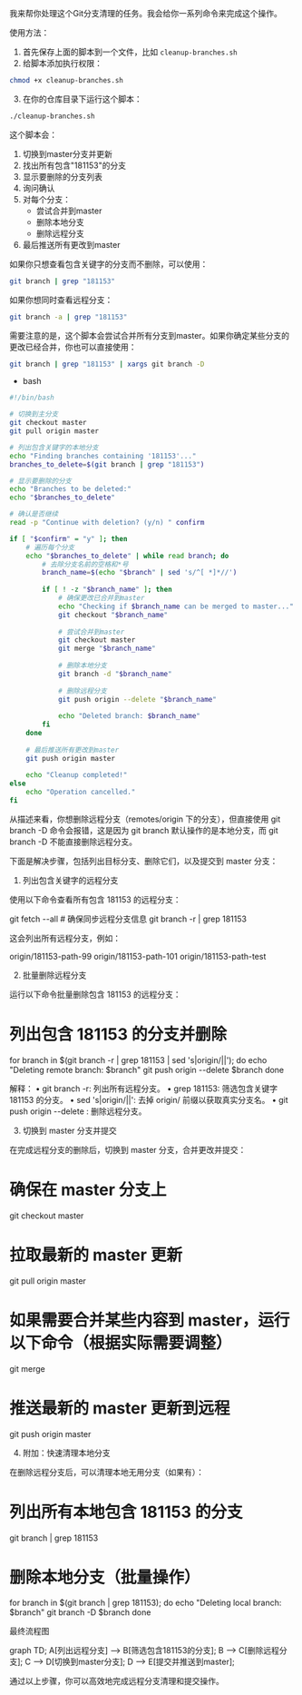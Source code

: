 我来帮你处理这个Git分支清理的任务。我会给你一系列命令来完成这个操作。​​​​​​​​​​​​​​​​

使用方法：

1. 首先保存上面的脚本到一个文件，比如 `cleanup-branches.sh`
2. 给脚本添加执行权限：
```bash
chmod +x cleanup-branches.sh
```

3. 在你的仓库目录下运行这个脚本：
```bash
./cleanup-branches.sh
```

这个脚本会：
1. 切换到master分支并更新
2. 找出所有包含"181153"的分支
3. 显示要删除的分支列表
4. 询问确认
5. 对每个分支：
   - 尝试合并到master
   - 删除本地分支
   - 删除远程分支
6. 最后推送所有更改到master

如果你只想查看包含关键字的分支而不删除，可以使用：
```bash
git branch | grep "181153"
```

如果你想同时查看远程分支：
```bash
git branch -a | grep "181153"
```

需要注意的是，这个脚本会尝试合并所有分支到master。如果你确定某些分支的更改已经合并，你也可以直接使用：
```bash
git branch | grep "181153" | xargs git branch -D
```


- bash
```bash
#!/bin/bash

# 切换到主分支
git checkout master
git pull origin master

# 列出包含关键字的本地分支
echo "Finding branches containing '181153'..."
branches_to_delete=$(git branch | grep "181153")

# 显示要删除的分支
echo "Branches to be deleted:"
echo "$branches_to_delete"

# 确认是否继续
read -p "Continue with deletion? (y/n) " confirm

if [ "$confirm" = "y" ]; then
    # 遍历每个分支
    echo "$branches_to_delete" | while read branch; do
        # 去除分支名前的空格和*号
        branch_name=$(echo "$branch" | sed 's/^[ *]*//')
        
        if [ ! -z "$branch_name" ]; then
            # 确保更改已合并到master
            echo "Checking if $branch_name can be merged to master..."
            git checkout "$branch_name"
            
            # 尝试合并到master
            git checkout master
            git merge "$branch_name"
            
            # 删除本地分支
            git branch -d "$branch_name"
            
            # 删除远程分支
            git push origin --delete "$branch_name"
            
            echo "Deleted branch: $branch_name"
        fi
    done
    
    # 最后推送所有更改到master
    git push origin master
    
    echo "Cleanup completed!"
else
    echo "Operation cancelled."
fi
```


从描述来看，你想删除远程分支（remotes/origin 下的分支），但直接使用 git branch -D 命令会报错，这是因为 git branch 默认操作的是本地分支，而 git branch -D 不能直接删除远程分支。

下面是解决步骤，包括列出目标分支、删除它们，以及提交到 master 分支：

1. 列出包含关键字的远程分支

使用以下命令查看所有包含 181153 的远程分支：

git fetch --all  # 确保同步远程分支信息
git branch -r | grep 181153

这会列出所有远程分支，例如：

origin/181153-path-99
origin/181153-path-101
origin/181153-path-test

2. 批量删除远程分支

运行以下命令批量删除包含 181153 的远程分支：

# 列出包含 181153 的分支并删除
for branch in $(git branch -r | grep 181153 | sed 's|origin/||'); do
    echo "Deleting remote branch: $branch"
    git push origin --delete $branch
done

解释：
	•	git branch -r: 列出所有远程分支。
	•	grep 181153: 筛选包含关键字 181153 的分支。
	•	sed 's|origin/||': 去掉 origin/ 前缀以获取真实分支名。
	•	git push origin --delete <branch>: 删除远程分支。

3. 切换到 master 分支并提交

在完成远程分支的删除后，切换到 master 分支，合并更改并提交：

# 确保在 master 分支上
git checkout master

# 拉取最新的 master 更新
git pull origin master

# 如果需要合并某些内容到 master，运行以下命令（根据实际需要调整）
git merge <your-feature-branch>

# 推送最新的 master 更新到远程
git push origin master

4. 附加：快速清理本地分支

在删除远程分支后，可以清理本地无用分支（如果有）：

# 列出所有本地包含 181153 的分支
git branch | grep 181153

# 删除本地分支（批量操作）
for branch in $(git branch | grep 181153); do
    echo "Deleting local branch: $branch"
    git branch -D $branch
done

最终流程图

graph TD;
    A[列出远程分支] --> B[筛选包含181153的分支];
    B --> C[删除远程分支];
    C --> D[切换到master分支];
    D --> E[提交并推送到master];

通过以上步骤，你可以高效地完成远程分支清理和提交操作。
